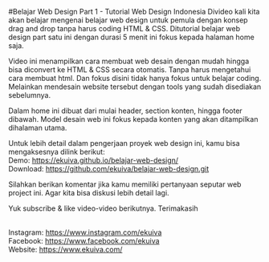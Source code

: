 #Belajar Web Design Part 1 - Tutorial Web Design Indonesia
Divideo kali kita akan belajar mengenai belajar web design untuk pemula dengan konsep drag and drop tanpa harus coding HTML & CSS. Ditutorial belajar web design part satu ini dengan durasi 5 menit ini fokus kepada halaman home saja. 

Video ini menampilkan cara membuat web desain dengan mudah hingga bisa diconvert ke HTML & CSS secara otomatis. Tanpa harus mengetahui cara membuat html. Dan fokus disini tidak hanya fokus untuk belajar coding. Melainkan mendesain website tersebut dengan tools yang sudah disediakan sebelumnya.

Dalam home ini dibuat dari mulai header, section konten, hingga footer dibawah. Model desain web ini fokus kepada konten yang akan ditampilkan dihalaman utama.

Untuk lebih detail dalam pengerjaan proyek web design ini, kamu bisa mengaksesnya dilink berikut:
<br>Demo: https://ekuiva.github.io/belajar-web-design/
<br>Download: https://github.com/ekuiva/belajar-web-design.git

Silahkan berikan komentar jika kamu memiliki pertanyaan seputar web project ini. Agar kita bisa diskusi lebih detail lagi.

Yuk subscribe & like video-video berikutnya. Terimakasih

<br>Instagram: https://www.instagram.com/ekuiva
<br>Facebook: https://www.facebook.com/ekuiva
<br>Website: https://www.ekuiva.com/
